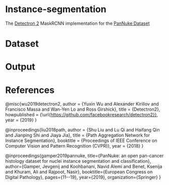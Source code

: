 # Instance-segmentation
The [Detectron 2](https://github.com/facebookresearch/detectron2) MaskRCNN implementation for the [PanNuke Dataset]( (https://jgamper.github.io/PanNukeDataset/))

# Dataset

# Output

# References
@misc{wu2019detectron2,
  author =       {Yuxin Wu and Alexander Kirillov and Francisco Massa and
                  Wan-Yen Lo and Ross Girshick},
  title =        {Detectron2},
  howpublished = {\url{https://github.com/facebookresearch/detectron2}},
  year =         {2019}
}

@inproceedings{liu2018path,
  author = {Shu Liu and
            Lu Qi and
            Haifang Qin and
            Jianping Shi and
            Jiaya Jia},
  title = {Path Aggregation Network for Instance Segmentation},
  booktitle = {Proceedings of IEEE Conference on Computer Vision and Pattern Recognition (CVPR)},
  year = {2018}
}

@inproceedings{gamper2019pannuke, 
  title={PanNuke: an open pan-cancer histology dataset for nuclei instance segmentation and classification}, 
  author={Gamper, Jevgenij and Koohbanani, Navid Alemi and Benet, Ksenija and Khuram, Ali and Rajpoot, Nasir}, 
  booktitle={European Congress on Digital Pathology}, 
  pages={11--19}, 
  year={2019}, 
  organization={Springer} }
